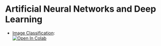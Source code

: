 # Artificial Neural Networks and Deep Learning

* [Image Classification](https://www.kaggle.com/c/artificial-neural-networks-and-deep-learning-2020/): <br>
[![Open In Colab](https://colab.research.google.com/assets/colab-badge.svg)](https://colab.research.google.com/github/amecava/an2dl/blob/master/image_classification.ipynb)
